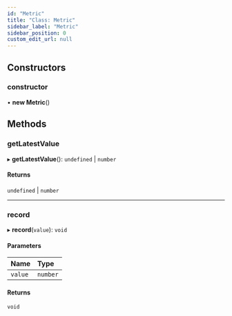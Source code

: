 ```yaml
---
id: "Metric"
title: "Class: Metric"
sidebar_label: "Metric"
sidebar_position: 0
custom_edit_url: null
---
```


## Constructors

### constructor

• **new Metric**()

## Methods

### getLatestValue

▸ **getLatestValue**(): `undefined` \| `number`

#### Returns

`undefined` \| `number`

___

### record

▸ **record**(`value`): `void`

#### Parameters

| Name | Type |
| :------ | :------ |
| `value` | `number` |

#### Returns

`void`
